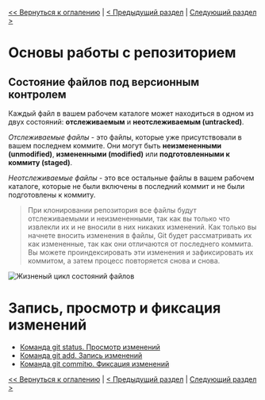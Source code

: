 [<< Вернуться к оглалению](README.md) | [< Предыдущий раздел](section03.md) | [Следующий раздел >](section04-1.md)

Основы работы с репозиторием
=====================================

Состояние файлов под версионным контролем
-----------------------------------------

Каждый файл в вашем рабочем каталоге может находиться в одном из двух состояний: __отслеживаемым__ и __неотслеживаемым (untracked)__.

_Отслеживаемые файлы_ - это файлы, которые уже присутствовали в вашем последнем коммите. Они могут быть __неизмененными (unmodified)__, __измененными (modified)__ или __подготовленными к коммиту (staged)__.

_Неотслеживаемые файлы_ - это все остальные файлы в вашем рабочем каталоге, которые не были включены в последний коммит и не были подготовлены к коммиту. 

>При клонировании репозитория все файлы будут отслеживаемыми и неизмененными, так как вы только что извлекли их и не вносили в них никаких изменений. Как только вы начнете вносить изменения в файлы, Git будет рассматривать их как измененные, так как они отличаются от последнего коммита. Вы можете проиндексировать эти изменения и зафиксировать их коммитом, а затем процесс повторяется снова и снова.

![Жизненый цикл состояний файлов]()

Запись, просмотр и фиксация изменений
=====================================

* [Команда git status. Просмотр изменений](section04-1.md)
* [Команда git add. Запись изменений](section04-2.md)
* [Команда git commitю. Фиксация изменений](section04-3.md)

[<< Вернуться к оглалению](README.md) | [< Предыдущий раздел](section03.md) | [Следующий раздел >](section04-1.md)